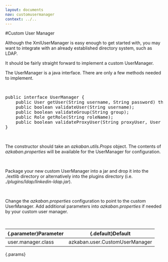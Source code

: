 ```yaml
---
layout: documents
nav: customusermanager
context: ../..
---
```


#Custom User Manager

Although the XmlUserManager is easy enough to get started with, you may want
to integrate with an already established directory system, such as LDAP.

It should be fairly straight forward to implement a custom UserManager.

The UserManager is a java interface. There are only a few methods needed to implement.

<br/>
<pre class="code">
public interface UserManager {
	public User getUser(String username, String password) throws UserManagerException;
	public boolean validateUser(String username);
	public boolean validateGroup(String group);
	public Role getRole(String roleName);
	public boolean validateProxyUser(String proxyUser, User realUser);
}
</pre>
<br/>

The constructor should take an _azkaban.utils.Props_ object. The contents of _azkaban.properties_ will
be available for the UserManager for configuration.

<br/>

Package your new custom UserManager into a jar and drop it into the ./extlib directory or 
alternatively into the plugins directory (i.e. _./plugins/ldap/linkedin-ldap.jar_).

<br/>

Change the _azkaban.properties_ configuration to point to the custom UserManager. Add additional
parameters into _azkaban.properties_ if needed by your custom user manager.

<br/>

|{.parameter}Parameter |{.default}Default               |
|----------------------|--------------------------------|
|user.manager.class    | azkaban.user.CustomUserManager |
{.params}





